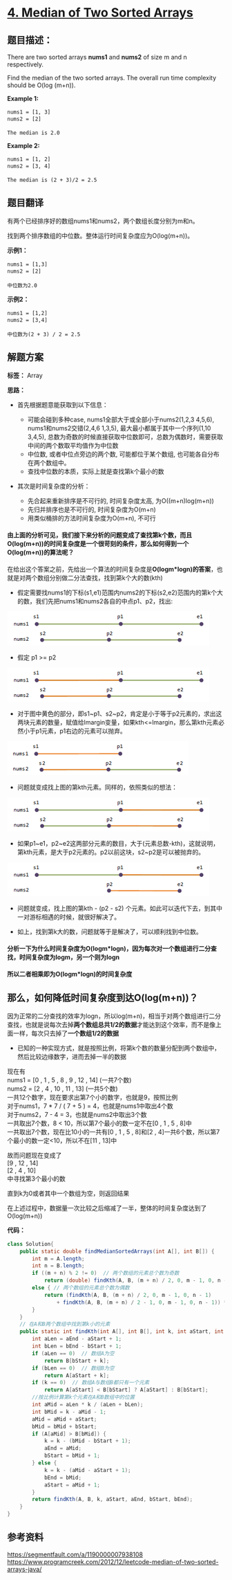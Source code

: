 # [4. Median of Two Sorted Arrays](https://leetcode.com/problems/median-of-two-sorted-arrays/description/)

## 题目描述：

There are two sorted arrays **nums1** and **nums2** of size m and n respectively.

Find the median of the two sorted arrays. The overall run time complexity should be O(log (m+n)).

**Example 1:**

```
nums1 = [1, 3]
nums2 = [2]

The median is 2.0
```

**Example 2:**

```
nums1 = [1, 2]
nums2 = [3, 4]

The median is (2 + 3)/2 = 2.5
```

## 题目翻译

有两个已经排序好的数组nums1和nums2，两个数组长度分别为m和n。

找到两个排序数组的中位数。整体运行时间复杂度应为O(log(m+n))。

**示例1：**

```
nums1 = [1,3]
nums2 = [2]

中位数为2.0
```

**示例2：**

```
nums1 = [1,2]
nums2 = [3,4]

中位数为(2 + 3) / 2 = 2.5
```

## 解题方案

**标签：** Array

**思路：**

 - 首先根据题意能获取到以下信息：
	- 可能会碰到多种case, nums1全部大于或全部小于nums2(1,2,3 4,5,6), nums1和nums2交错(2,4,6 1,3,5), 最大最小都属于其中一个序列(1,10 3,4,5), 总数为奇数的时候直接获取中位数即可，总数为偶数时，需要获取中间的两个数取平均值作为中位数
	- 中位数, 或者中位点旁边的两个数, 可能都位于某个数组, 也可能各自分布在两个数组中。
	- 查找中位数的本质，实际上就是查找第k个最小的数

 - 其次是时间复杂度的分析：
	- 先合起来重新排序是不可行的, 时间复杂度太高, 为O((m+n)log(m+n))
	- 先归并排序也是不可行的, 时间复杂度为O(m+n)
	- 用类似桶排的方法时间复杂度为O(m+n), 不可行

#### 由上面的分析可见，我们接下来分析的问题变成了查找第k个数，而且**O(log(m+n))的时间复杂度是一个很苛刻的条件**，那么如何得到一个O(log(m+n))的算法呢？

在给出这个答案之前，先给出一个算法的时间复杂度是**O(logm*logn)的答案**，也就是对两个数组分别做二分法查找，找到第k个大的数(kth)

 - 假定需要找nums1的下标(s1,e1)范围内nums2的下标(s2,e2)范围内的第k个大的数，我们先把nums1和nums2各自的中点p1、p2，找出:

![](../images/4-1.png)

 - 假定 p1 >= p2

![](../images/4-2.png)

 - 对于图中黄色的部分，即s1~p1、s2~p2，肯定是小于等于p2元素的，求出这两块元素的数量，赋值给lmargin变量，如果kth<=lmargin，那么第kth元素必然小于p1元素，p1右边的元素可以抛弃。

![](../images/4-3.png)

 - 问题就变成找上图的第kth元素。同样的，依照类似的想法：

![](../images/4-4.png)

 - 如果p1~e1，p2~e2这两部分元素的数目，大于(元素总数-kth)，这就说明，第kth元素，是大于p2元素的。p2以前这块，s2~p2是可以被抛弃的。 

![](../images/4-5.png)

 - 问题就变成，找上图的第kth - (p2 - s2) 个元素。如此可以迭代下去，到其中一对游标相遇的时候，就很好解决了。

 - 如上，找到第k大的数，问题就等于是解决了，可以顺利找到中位数。

#### 分析一下为什么时间复杂度为O(logm*logn)，因为每次对一个数组进行二分查找，时间复杂度为logm，另一个则为logn

**所以二者相乘即为O(logm*logn)的时间复杂度**

## 那么，如何降低时间复杂度到达O(log(m+n))？

因为正常的二分查找的效率为logn，所以log(m+n)，相当于对两个数组进行二分查找，也就是说每次去掉**两个数组总共1/2的数据**才能达到这个效率，而不是像上面一样，每次只去掉了**一个数组1/2的数据**

 - 已知的一种实现方式，就是按照比例，将第k个数的数量分配到两个数组中，然后比较边缘数字，进而去掉一半的数据

现在有<br/>
nums1 = [0 , 1 , 5 , 8 , 9 , 12 , 14] (一共7个数)<br/>
nums2 = [2 , 4 , 10 , 11 , 13] (一共5个数)<br/>
一共12个数字，现在要求出第7个小的数字，也就是9，按照比例<br/>
对于nums1，7 * 7 / ( 7 + 5 ) = 4，也就是nums1中取出4个数<br/>
对于nums2，7 - 4 = 3，也就是nums2中取出3个数<br/>
一共取出7个数，8 < 10，所以第7个最小的数一定不在[0 , 1 , 5 , 8]中<br/>
一共取出7个数，现在比10小的一共有[0 , 1 , 5 , 8]和[2 , 4]一共6个数，所以第7个最小的数一定<10，所以不在[11 , 13]中<br/>

故而问题现在变成了<br/>
[9 , 12 , 14]<br/>
[2 , 4 , 10] <br/>
中寻找第3个最小的数<br/>

直到k为0或者其中一个数组为空，则返回结果<br/>

在上述过程中，数据量一次比较之后缩减了一半，整体的时间复杂度达到了O(log(m+n))

**代码：**

```java
class Solution{
	public static double findMedianSortedArrays(int A[], int B[]) {
		int m = A.length;
		int n = B.length;
		if ((m + n) % 2 != 0)  // 两个数组的元素总个数为奇数
			return (double) findKth(A, B, (m + n) / 2, 0, m - 1, 0, n - 1);
		else { // 两个数组的元素总个数为偶数
			return (findKth(A, B, (m + n) / 2, 0, m - 1, 0, n - 1) 
				+ findKth(A, B, (m + n) / 2 - 1, 0, m - 1, 0, n - 1)) * 0.5;
		}
	}
	// 在A和B两个数组中找到第k小的元素
	public static int findKth(int A[], int B[], int k, int aStart, int aEnd, int bStart, int bEnd) {
		int aLen = aEnd - aStart + 1;
		int bLen = bEnd - bStart + 1;
		if (aLen == 0)  // 数组A为空
			return B[bStart + k];
		if (bLen == 0)  // 数组B为空
			return A[aStart + k];
		if (k == 0)  // 数组A与数组B都只有一个元素
			return A[aStart] < B[bStart] ? A[aStart] : B[bStart];
		//按比例计算第k个元素在A和B数组中的位置
		int aMid = aLen * k / (aLen + bLen); 
		int bMid = k - aMid - 1;
		aMid = aMid + aStart;
		bMid = bMid + bStart;
		if (A[aMid] > B[bMid]) { 
			k = k - (bMid - bStart + 1);
			aEnd = aMid;
			bStart = bMid + 1;
		} else {
			k = k - (aMid - aStart + 1);
			bEnd = bMid;
			aStart = aMid + 1;
		}
		return findKth(A, B, k, aStart, aEnd, bStart, bEnd);
	}
}
```
 
## 参考资料

https://segmentfault.com/a/1190000007938108
https://www.programcreek.com/2012/12/leetcode-median-of-two-sorted-arrays-java/